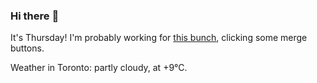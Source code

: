 ### Hi there :wave:

It's Thursday! I'm probably working for [this bunch](https://github.com/kohofinancial), clicking some merge buttons.

Weather in Toronto: partly cloudy, at +9°C.
